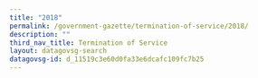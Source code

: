 ```yaml
---
title: "2018"
permalink: /government-gazette/termination-of-service/2018/
description: ""
third_nav_title: Termination of Service
layout: datagovsg-search
datagovsg-id: d_11519c3e60d0fa33e6dcafc109fc7b25
---
```

